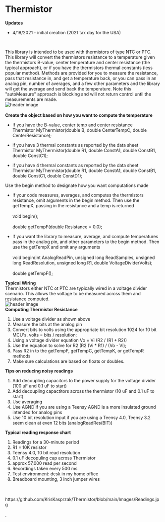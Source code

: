 # Thermistor

<b>Updates</b>
<ul>
<li>4/18/2021 - initial creation (2021 tax day for the USA)</li>
</ul>
<br>

This library is intended to be used with thermistors of type NTC or PTC. This library will convert the thermistors resistance to a temperature given the thermistors B-value, center temperature and center resistance (the typical approach), or if you have the thermistors thermal constants (less popular method). Methods are provided for you to measure the resistance, pass that resistance in, and get a temperature back, or you can pass in an analog pin, number of averages, and a few other parameters and the library will get the average and send back the temperature. Note this "autoMeasure" approach is blocking and will not return control until the measurements are made.
<br>
	![header image](https://raw.github.com/KrisKasprzak/Thermistor/master/Images/Thermistor.jpg)
  <br>
<br>
<b>Create the object based on how you want to compute the temperature</b>

<ul>
	<li>If you have the B-value, center temp and center resistance</li>
	Thermistor MyThermistor(double B, double CenterTempC, double CenterResistance);
</ul>
<ul>
  	<li>if you have 3 thermal constants  as reported by the data sheet</li>
	Thermistor MyThermistor(double R1, double ConstA1, double ConstB1, double ConstC1);
</ul>
<ul>
  	<li>if you have 4 thermal constants  as reported by the data sheet</li>
	Thermistor MyThermistor(double R1, double ConstA1, double ConstB1, double ConstC1, double ConstD1);
</ul>
  
  
  Use the begin method to designate how you want computations made
 <ul>
  	<li>If your code measures, averages, and computes the thermistors resistance, omit arguments in the begin method. Then use the getTempX, passing in the 	resistance and a temp is returned</li>
	<br>
	void begin();
	<br>
	<br>
	double getTempF(double Resistance = 0.0);
 </ul>
  <ul>
  	<li>If you want the library to measure, average, and compute temperatures pass in the analog pin, and other parameters to the begin method. Then use the 	getTempX and omit any arguments </li>
	<br>
  	void begin(int AnalogReadPin, unsigned long ReadSamples, unsigned long ReadResolution, unsigned long R1, double VoltageDividerVolts);
	<br>
	<br>
	double getTempF();
	 </ul>

<b>Typical Wiring</b>
<br>
Thermistors either NTC ot PTC are typically wired in a voltage divider scenario. This allows the voltage to be measured across them and resistance computed. 
<br>
	![header image](https://raw.github.com/KrisKasprzak/Thermistor/master/Images/Wiring.jpg)
<br>
<b>Computing Thermistor Resistance</b>
 1. Use a voltage divider as shown above
 2. Measure the bits at the analog pin
 3. Convert bits to volts using the appropriate bit resolution 1024 for 10 bit MCU's. volts = bits / resolution;
 4. Using a voltage divider equation Vo = Vi (R2 / (R1 + R2))
 5. Use the equation to solve for R2 (R2 (Vi * R1) / (Vo - Vi);
 6. Pass R2 in to the getTempF, getTempC, getTempK, or getTempR methods
 7. Make sure calculations are based on floats or doubles.


<b>Tips on reducing noisy readings</b>
1. Add decoupling capacitors to the power supply for the voltage divider (100 uF and 0.1 uF to start)
2. Add decoupling capactitors across the thermistor (10 uF and 0.1 uF to start)
3. Use averaging
4. Use AGND if you are using a Teensy AGND is a more insulated ground intended for analog pins
5. Use 10 bit resolution input if you are using a Teensy 4.0, Teensy 3.2 seem clean at even 12 bits (analogReadRes(BIT))


<b>Typical reading response chart</b>
<br>
1. Readings for a 30-minute period
2. R1 = 10K resistor
3. Teensy 4.0, 10 bit read resolution
4. 0.1 uF decopuling cap across Thermistor
5. approx 57,000 read per second
6. Recordings taken every 500 ms
7. Test environment: desk in my home office
8. Breadboard mounting, 3 inch jumper wires
<br>
<br>
https://github.com/KrisKasprzak/Thermistor/blob/main/Images/Readings.jpg

<br>
<br>.
<br> 




